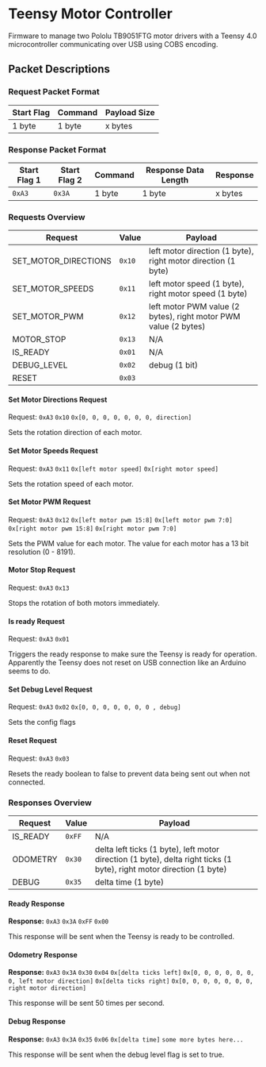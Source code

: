 # Teensy Motor Controller
Firmware to manage two Pololu TB9051FTG motor drivers with a Teensy 4.0 microcontroller communicating over USB using COBS encoding.

## Packet Descriptions

### Request Packet Format

| Start Flag | Command | Payload Size |
|------------|---------|--------------|
| 1 byte     | 1 byte  | x bytes      |

### Response Packet Format

| Start Flag 1 | Start Flag 2 | Command | Response Data Length | Response |
|--------------|--------------|---------|----------------------|----------|
| `0xA3`       | `0x3A`       | 1 byte  | 1 byte               | x bytes  |

### Requests Overview

| Request              | Value  | Payload                                                         |
|----------------------|--------|-----------------------------------------------------------------|
| SET_MOTOR_DIRECTIONS | `0x10` | left motor direction (1 byte), right motor direction (1 byte)   |
| SET_MOTOR_SPEEDS     | `0x11` | left motor speed (1 byte), right motor speed (1 byte)           |
| SET_MOTOR_PWM        | `0x12` | left motor PWM value (2 bytes), right motor PWM value (2 bytes) |
| MOTOR_STOP           | `0x13` | N/A                                                             |
| IS_READY             | `0x01` | N/A                                                             |
| DEBUG_LEVEL          | `0x02` | debug (1 bit)                                                   |
| RESET                | `0x03` |                                                                 |

#### Set Motor Directions Request
Request: `0xA3` `0x10` `0x[0, 0, 0, 0, 0, 0, 0, direction]`

Sets the rotation direction of each motor.

#### Set Motor Speeds Request
Request: `0xA3` `0x11` `0x[left motor speed]` `0x[right motor speed]`

Sets the rotation speed of each motor.

#### Set Motor PWM Request
Request: `0xA3` `0x12` `0x[left motor pwm 15:8]` `0x[left motor pwm 7:0]` `0x[right motor pwm 15:8]` `0x[right motor pwm 7:0]`

Sets the PWM value for each motor. The value for each motor has a 13 bit resolution (0 - 8191).

#### Motor Stop Request
Request: `0xA3` `0x13`

Stops the rotation of both motors immediately.

#### Is ready Request
Request: `0xA3` `0x01`

Triggers the ready response to make sure the Teensy is ready for operation. Apparently the Teensy does not reset on USB connection like an Arduino seems to do.

#### Set Debug Level Request
Request: `0xA3` `0x02` `0x[0, 0, 0, 0, 0, 0, 0 , debug]`

Sets the config flags

#### Reset Request
Request: `0xA3` `0x03`

Resets the ready boolean to false to prevent data being sent out when not connected.

### Responses Overview

| Request  | Value  | Payload                                                                                                              |
|----------|--------|----------------------------------------------------------------------------------------------------------------------|
| IS_READY | `0xFF` | N/A                                                                                                                  |
| ODOMETRY | `0x30` | delta left ticks (1 byte), left motor direction (1 byte), delta right ticks (1 byte), right motor direction (1 byte) |
| DEBUG    | `0x35` | delta time (1 byte)                                                                                                  |

#### Ready Response
**Response:** `0xA3` `0x3A` `0xFF` `0x00`

This response will be sent when the Teensy is ready to be controlled.

#### Odometry Response
**Response:** `0xA3` `0x3A` `0x30` `0x04` `0x[delta ticks left]` `0x[0, 0, 0, 0, 0, 0, 0, left motor direction]` `0x[delta ticks right]` `0x[0, 0, 0, 0, 0, 0, 0, right motor direction]`

This response will be sent 50 times per second.

#### Debug Response
**Response:** `0xA3` `0x3A` `0x35` `0x06` `0x[delta time]` `some more bytes here...`

This response will be sent when the debug level flag is set to true.
